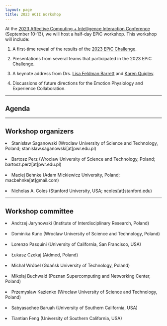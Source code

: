 ```yaml
---
layout: page
title: 2023 ACII Workshop
---
```


At the <a href = "https://acii-conf.net/">2023 Affective Computing + Intelligence Interaction Conference</a> (September 10-13), we will host a half-day EPiC workshop. This workshop will include:

1. A first-time reveal of the results of the <a href = "https://epic-collab.github.io/competition/">2023 EPiC Challenge</a>.

2. Presentations from several teams that participated in the 2023 EPiC Challenge.

3. A keynote address from Drs. <a href = "https://lisafeldmanbarrett.com/">Lisa Feldman Barrett</a> and <a href = "https://cos.northeastern.edu/people/karen-quigley/">Karen Quigley</a>.

4. Discussions of future directions for the Emotion Physiology and Experience Collaboration.


***
## Agenda



***
## Workshop organizers

<li>Stanisław Saganowski (Wroclaw University of Science and Technology, Poland; stanislaw.saganowski[at]pwr.edu.pl)</li>
<br>
<li>Bartosz Perz (Wroclaw University of Science and Technology, Poland; bartosz.perz[at]pwr.edu.pl)</li>
<br>
<li>Maciej Behnke (Adam Mickiewicz University, Poland; macbehnke[at]gmail.com)</li>
<br>
<li>Nicholas A. Coles (Stanford University, USA; ncoles[at]stanford.edu)</li>


***
## Workshop committee

<li>Andrzej Jarynowski (Institute of Interdisciplinary Research, Poland)</li>
<br>
<li>Dominika Kunc (Wroclaw University of Science and Technology, Poland)</li>
<br>
<li>Lorenzo Pasquini (University of California, San Francisco, USA)</li>
<br>
<li>Łukasz Czekaj (Aidmed, Poland)</li>
<br>
<li>Michał Wróbel (Gdańsk University of Technology, Poland)</li>
<br>
<li>Mikołaj Buchwald (Poznan Supercomputing and Networking Center, Poland)</li>
<br>
<li>Przemyslaw Kazienko (Wroclaw University of Science and Technology, Poland)</li>
<br>
<li>Sabyasachee Baruah (University of Southern California, USA)</li>
<br>
<li>Tiantian Feng (University of Southern California, USA)</li>